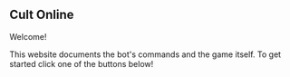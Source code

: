 ## Cult Online

Welcome!

This website documents the bot's commands and the game itself. To get started click one of the buttons below!
